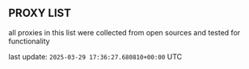 ## PROXY LIST

all proxies in this list were collected from open sources and tested for functionality

last update: `2025-03-29 17:36:27.680810+00:00` UTC